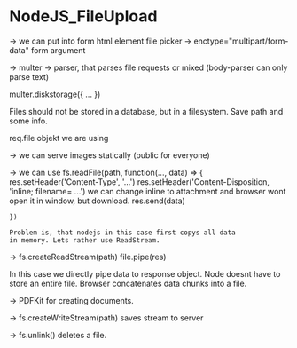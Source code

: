 # NodeJS_FileUpload

-> we can put into form html element file picker
	-> enctype="multipart/form-data" form argument

-> multer
	-> parser, that parses file requests or mixed
		(body-parser can only parse text)

multer.diskstorage({
	...
})

Files should not be stored in a database, 
but in a filesystem. Save path and some info.

req.file objekt we are using

-> we can serve images statically (public for everyone)

-> we can use fs.readFile(path, function(..., data) => {
	res.setHeader('Content-Type', '...')
	res.setHeader('Content-Disposition, 'inline; filename= ...')
		we can change inline to attachment and browser wont open 
		it in window, but download.
	res.send(data)

	})

	Problem is, that nodejs in this case first copys all data
	in memory. Lets rather use ReadStream.

-> fs.createReadStream(path) 
	file.pipe(res)

In this case we directly pipe data to response object. Node doesnt
have to store an entire file. Browser concatenates data chunks
into a file. 

-> PDFKit for creating documents.

-> fs.createWriteStream(path) saves stream to server

-> fs.unlink() deletes a file.

